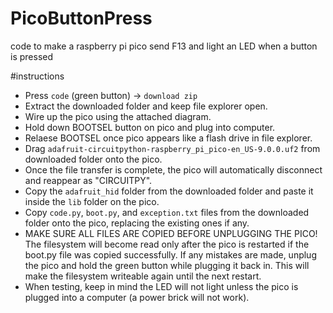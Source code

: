 # PicoButtonPress
code to make a raspberry pi pico send F13 and light an LED when a button is pressed

#instructions
- Press `code` (green button) -> `download zip`
- Extract the downloaded folder and keep file explorer open.
- Wire up the pico using the attached diagram.
- Hold down BOOTSEL button on pico and plug into computer.
- Relaese BOOTSEL once pico appears like a flash drive in file explorer.
- Drag `adafruit-circuitpython-raspberry_pi_pico-en_US-9.0.0.uf2` from downloaded folder onto the pico.
- Once the file transfer is complete, the pico will automatically disconnect and reappear as "CIRCUITPY".
- Copy the `adafruit_hid` folder from the downloaded folder and paste it inside the `lib` folder on the pico.
- Copy `code.py`, `boot.py`, and `exception.txt` files from the downloaded folder onto the pico, replacing the existing ones if any.
- MAKE SURE ALL FILES ARE COPIED BEFORE UNPLUGGING THE PICO! The filesystem will become read only after the pico is restarted if the boot.py file was copied successfully. If any mistakes are made, unplug the pico and hold the green button while plugging it back in. This will make the filesystem writeable again until the next restart.
- When testing, keep in mind the LED will not light unless the pico is plugged into a computer (a power brick will not work).
